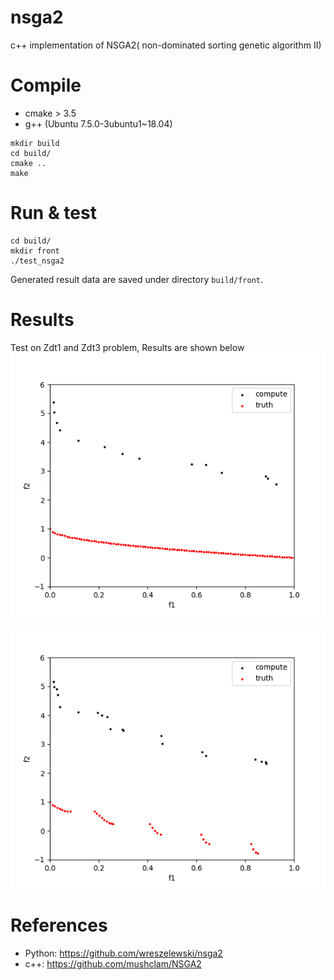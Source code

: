# nsga2
c++ implementation of NSGA2( non-dominated sorting genetic algorithm II)

# Compile
- cmake > 3.5
- g++ (Ubuntu 7.5.0-3ubuntu1~18.04)

```
mkdir build
cd build/
cmake ..
make
```

# Run & test
```
cd build/
mkdir front
./test_nsga2
```
Generated result data are saved under directory `build/front`.

# Results
Test on Zdt1 and Zdt3 problem, Results are shown below
![](./media/zdt1.gif)

![](./media/zdt3.gif)


# References
- Python: https://github.com/wreszelewski/nsga2
- c++: https://github.com/mushclam/NSGA2